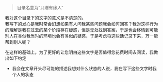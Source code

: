 >目录名意为“只赠有缘人”

我对这个目录下的文字的意义是不清楚的。  
我写下的发心是我时常会幻想如果有人问我某些问题我会如何回答？我对这样行为的理解是我在过去的某个阶段存在疑惑，但是无处找到答案，于是也会移情到可能别人在类似我当时的环境也会有类似的疑惑，于是考虑将这些话记录下来，万一能帮到别人呢？

在这样的基础上，为了更好的让您明白这些文字是否值得您花费时间去阅读，我做出如下约定
+ 我会在文章开头尽可能的描述我想对什么状态的人说，我在写下这些文字时我个人的状态